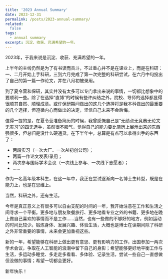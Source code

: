 ```yaml
---
title: '2023 Annual Summary'
date: 2023-12-31
permalink: /posts/2023-annual-summary/
related:
  false
tags:
  - annual summary
excerpt: 沉淀、收获、充满希望的一年。
---
```


2023年，于我来说是沉淀、收获、充满希望的一年。

上半年的主线仍然是为了有书读而奋斗，不过重心并不是在课业上，而是在科研：一、二月开始上手科研，三到六月完成了第一次完整的科研尝试，在六月中旬投出了自己的第一篇一作论文，并在八月初被录用。

到了夏令营和保研，其实并没有太多可以专门拿出来说的事情，一切都比想象中的要顺利一些。除了在选择“直博”的时候有些许纠结之外，院校、导师的选择都显得很顺其自然、顺理成章。或许保研期间做出的这几个选择将是我本科做出的最重要的几个选择，但遵循内心而做出的决定，坚信自己未来不会后悔。

值得一提的是，在夏令营准备简历的时候，我曾感慨自己是“无绩点无竞赛无论文无实习”的四无选手，虽然很不服气，觉得自己的能力要比简历上展示出来的东西强很多，但总归是没什么硬通货。在下半年中，总算是有点可以拿得出手的东西了：

- 两段实习（一次大厂、一次AI初创公司）；
- 两篇一作论文发表/录用；
- 两次参与国际学术会议（一次线上参与、一次线下志愿者）；
- ……

作为一名高年级本科生，在这一年中，我正在尝试逐渐向一名博士生转型，既是在能力上，也是在思维上。

当然，科研之外，还有生活。

今年是真正意义上有很多可以自由支配的时间的一年，我开始注意在工作和生活之间寻求一个平衡。更多地与朋友聚餐旅行、更多地看专业之外的书籍、更多地在晚上做自己喜欢的事情而不是工作……当然，也有一些做的不够好的地方，例如运动的时间比较少。锻炼身体、发展兴趣、体验生活，大概也是博士在读期间除了科研之外非常重要的事情，未来会更加重视这些。

新的一年，希望能够在科研上做出更有意思、更有影响力的工作，出国参加一两次学术会议，争取在人工智能的浪潮中留下自己的身影；希望能够更好地平衡工作与生活，多运动多睡觉、多走走多看看、多体验、记录生活，尝试一些自己一直想做但没做的事情；希望一切都会更好。

新年快乐！